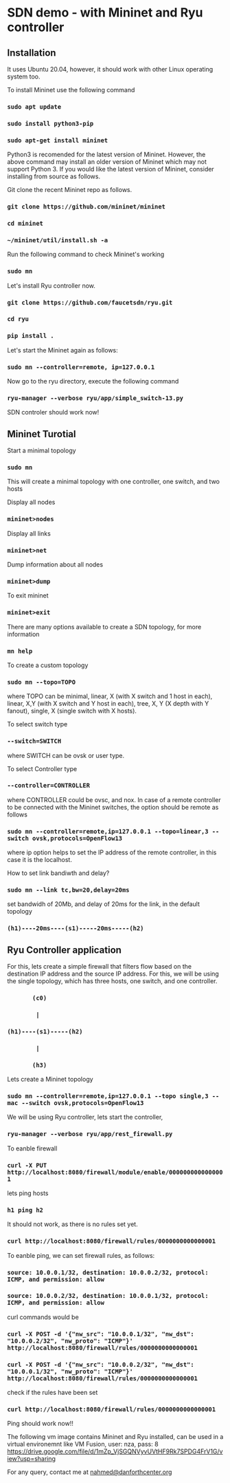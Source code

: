 # SDN demo - with Mininet and Ryu controller
## Installation
It uses Ubuntu 20.04, however, it should work with other Linux operating system too. 

To install Mininet use the following command
### `sudo apt update`
### `sudo install python3-pip`
### `sudo apt-get install mininet`

Python3 is recomended for the latest version of Mininet.  However, the above command may install an older version of Mininet which may not support Python 3. If you would like the latest version of Mininet, consider installing from source as follows. 

Git clone the recent Mininet repo as follows.

### `git clone https://github.com/mininet/mininet`
### `cd mininet`
### `~/mininet/util/install.sh -a`

Run the following command to check Mininet's working

### `sudo mn`

Let's install Ryu controller now.

### `git clone https://github.com/faucetsdn/ryu.git`
### `cd ryu`
### `pip install .`

Let's start the Mininet again as follows:

### `sudo mn --controller=remote, ip=127.0.0.1`

Now go to the ryu directory, execute the following command

### `ryu-manager --verbose ryu/app/simple_switch-13.py`

SDN controler should work now!


## Mininet Turotial

Start a minimal topology
### `sudo mn`

This will create a minimal topology with one controller, one switch, and two hosts

Display all nodes
### `mininet>nodes`
Display all links
### `mininet>net`
Dump information about all nodes
### `mininet>dump`
To exit mininet
### `mininet>exit`

There are many options available to create a SDN topology, for more information 
### `mn help`

To create a custom topology

### `sudo mn --topo=TOPO`

where TOPO can be minimal, linear, X (with X switch and 1 host in each), linear, X,Y (with X switch and Y host in each), tree, X, Y (X depth with Y fanout), single, X (single switch with X hosts). 

To select switch type
### `--switch=SWITCH`

where SWITCH can be ovsk or user type.

To select Controller type
### `--controller=CONTROLLER`

where CONTROLLER could be ovsc, and nox. In case of a remote controller to be connected with the Mininet switches, the option should be remote as follows

### `sudo mn --controller=remote,ip=127.0.0.1 --topo=linear,3 --switch ovsk,protocols=OpenFlow13`


where ip option helps to set the IP address of the remote controller, in this case it is the localhost.


How to set link bandiwth and delay?
### `sudo mn --link tc,bw=20,delay=20ms`

set bandwidh of 20Mb, and delay of 20ms for the link, in the default topology

### `(h1)----20ms----(s1)-----20ms-----(h2)`

## Ryu Controller application
For this, lets create a simple firewall that filters flow based on the destination IP address and the source IP address. For this, we will be using the single topology, which has three hosts, one switch, and one controller.

 
### `       (c0)`
### `        |`
### `(h1)----(s1)-----(h2)`
### `        |`
### `       (h3)`
 
Lets create a Mininet topology
### `sudo mn --controller=remote,ip=127.0.0.1 --topo single,3 --mac --switch ovsk,protocols=OpenFlow13`


We will be using Ryu controller, lets start the controller,
### `ryu-manager --verbose ryu/app/rest_firewall.py`

To eanble firewall

### `curl -X PUT http://localhost:8080/firewall/module/enable/0000000000000001`

lets ping hosts
### `h1 ping h2`
It should not work, as there is no rules set yet.

### `curl http://localhost:8080/firewall/rules/0000000000000001`

To eanble ping, we can set firewall rules, as follows:

### `source: 10.0.0.1/32, destination: 10.0.0.2/32, protocol: ICMP, and permission: allow`
### `source: 10.0.0.2/32, destination: 10.0.0.1/32, protocol: ICMP, and permission: allow`

curl commands would be

### `curl -X POST -d '{"nw_src": "10.0.0.1/32", "nw_dst": "10.0.0.2/32", "nw_proto": "ICMP"}' http://localhost:8080/firewall/rules/0000000000000001`
### `curl -X POST -d '{"nw_src": "10.0.0.2/32", "nw_dst": "10.0.0.1/32", "nw_proto": "ICMP"}' http://localhost:8080/firewall/rules/0000000000000001`

check if the rules have been set

### `curl http://localhost:8080/firewall/rules/0000000000000001`

Ping should work now!!

The following vm image contains Mininet and Ryu installed, can be used in a virtual environemnt like VM Fusion, 
user: nza, pass: 8
https://drive.google.com/file/d/1mZp_VjSGQNVyvUVtHF9Rk7SPDG4FrV1G/view?usp=sharing

For any query, contact me at nahmed@danforthcenter.org
